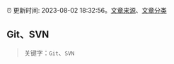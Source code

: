 :alarm_clock: 更新时间: 2023-08-02 18:32:56。[文章来源](/README.md)、[文章分类](/TAGS.md)

## Git、SVN


> 关键字：`Git`、`SVN`



